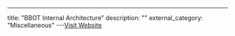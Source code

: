 ---
title: "BBOT Internal Architecture"
description: ""
external_category: "Miscellaneous"
---[Visit Website](https://www.blacklanternsecurity.com/bbot/Stable/dev/architecture)

